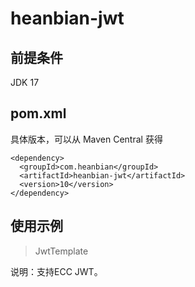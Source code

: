 # heanbian-jwt

## 前提条件

JDK 17

## pom.xml

具体版本，可以从 Maven Central 获得

```
<dependency>
  <groupId>com.heanbian</groupId>
  <artifactId>heanbian-jwt</artifactId>
  <version>10</version>
</dependency>
```

## 使用示例

> JwtTemplate

说明：支持ECC JWT。